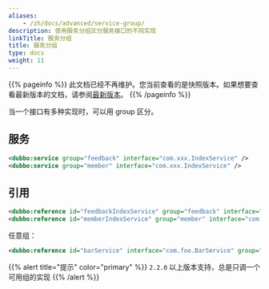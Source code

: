 ```yaml
---
aliases:
    - /zh/docs/advanced/service-group/
description: 使用服务分组区分服务接口的不同实现
linkTitle: 服务分组
title: 服务分组
type: docs
weight: 11
---
```



{{% pageinfo %}} 此文档已经不再维护。您当前查看的是快照版本。如果想要查看最新版本的文档，请参阅[最新版本](/zh-cn/docs3-v2/java-sdk/advanced-features-and-usage/service/service-group/)。
{{% /pageinfo %}}

当一个接口有多种实现时，可以用 group 区分。

## 服务

```xml
<dubbo:service group="feedback" interface="com.xxx.IndexService" />
<dubbo:service group="member" interface="com.xxx.IndexService" />
```

## 引用

```xml
<dubbo:reference id="feedbackIndexService" group="feedback" interface="com.xxx.IndexService" />
<dubbo:reference id="memberIndexService" group="member" interface="com.xxx.IndexService" />
```

任意组：

```xml
<dubbo:reference id="barService" interface="com.foo.BarService" group="*" />
```

{{% alert title="提示" color="primary" %}}
`2.2.0` 以上版本支持，总是只调一个可用组的实现
{{% /alert %}}